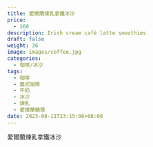 ```yaml
---
title: 愛爾蘭煉乳拿鐵冰沙
price:
  - 160
description: Irish cream café latte smoothies
draft: false
weight: 36
image: images/coffee.jpg
categories:
  - 咖啡/冰沙
tags:
  - 咖啡
  - 義式咖啡
  - 牛奶
  - 冰沙
  - 煉乳
  - 愛爾蘭糖漿
date: 2023-08-11T23:15:06+08:00
---
```


 愛爾蘭煉乳拿鐵冰沙
